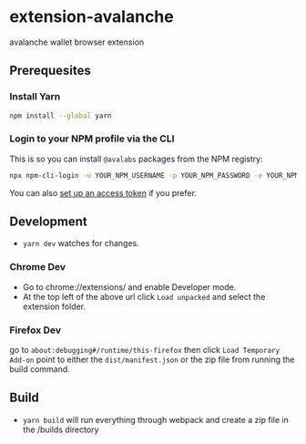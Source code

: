 # extension-avalanche

avalanche wallet browser extension

## Prerequesites

### Install Yarn

```sh
npm install --global yarn
```

### Login to your NPM profile via the CLI

This is so you can install `@avalabs` packages from the NPM registry:

```sh
npx npm-cli-login -u YOUR_NPM_USERNAME -p YOUR_NPM_PASSWORD -e YOUR_NPM_EMAIL
```

You can also [set up an access token](https://docs.npmjs.com/creating-and-viewing-access-tokens) if you prefer.

## Development

- `yarn dev` watches for changes.

### Chrome Dev

- Go to chrome://extensions/ and enable Developer mode.
- At the top left of the above url click `Load unpacked` and select the extension folder.

### Firefox Dev

go to `about:debugging#/runtime/this-firefox`
then click `Load Temporary Add-on`
point to either the `dist/manifest.json` or the zip file from running the build command.

## Build

- `yarn build` will run everything through webpack and create a zip file in the /builds directory
